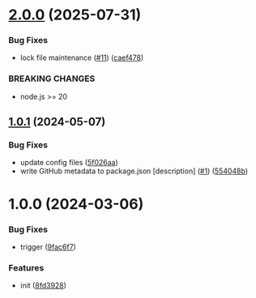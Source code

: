 # [2.0.0](https://github.com/dword-design/depcheck-bin-name/compare/v1.0.1...v2.0.0) (2025-07-31)


### Bug Fixes

* lock file maintenance ([#11](https://github.com/dword-design/depcheck-bin-name/issues/11)) ([caef478](https://github.com/dword-design/depcheck-bin-name/commit/caef47877b4acdf0d9992efe9918391df5733e66))


### BREAKING CHANGES

* node.js >= 20

## [1.0.1](https://github.com/dword-design/depcheck-bin-name/compare/v1.0.0...v1.0.1) (2024-05-07)


### Bug Fixes

* update config files ([5f026aa](https://github.com/dword-design/depcheck-bin-name/commit/5f026aa0d3f4d025d52c4871fd794f69d9c5a42f))
* write GitHub metadata to package.json [description] ([#1](https://github.com/dword-design/depcheck-bin-name/issues/1)) ([554048b](https://github.com/dword-design/depcheck-bin-name/commit/554048b3572f15deb074a83e5749a4a1e51f9241))

# 1.0.0 (2024-03-06)


### Bug Fixes

* trigger ([9fac6f7](https://github.com/dword-design/depcheck-bin-name/commit/9fac6f7ff6d3eb42a2d58853a00dec9ad4dc522d))


### Features

* init ([8fd3928](https://github.com/dword-design/depcheck-bin-name/commit/8fd39282cf92d3a9ae0ff60b2f788b6148954657))

